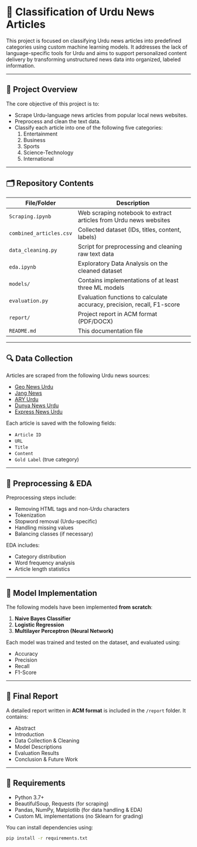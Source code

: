 # 📰 Classification of Urdu News Articles

This project is focused on classifying Urdu news articles into predefined categories using custom machine learning models. It addresses the lack of language-specific tools for Urdu and aims to support personalized content delivery by transforming unstructured news data into organized, labeled information.

---

## 📌 Project Overview

The core objective of this project is to:

- Scrape Urdu-language news articles from popular local news websites.
- Preprocess and clean the text data.
- Classify each article into one of the following five categories:
  1. Entertainment
  2. Business
  3. Sports
  4. Science-Technology
  5. International

---

## 🗂️ Repository Contents

| File/Folder           | Description                                                                 |
|-----------------------|-----------------------------------------------------------------------------|
| `Scraping.ipynb`      | Web scraping notebook to extract articles from Urdu news websites           |
| `combined_articles.csv` | Collected dataset (IDs, titles, content, labels)                            |
| `data_cleaning.py`    | Script for preprocessing and cleaning raw text data                         |
| `eda.ipynb`           | Exploratory Data Analysis on the cleaned dataset                            |
| `models/`             | Contains implementations of at least three ML models                        |
| `evaluation.py`       | Evaluation functions to calculate accuracy, precision, recall, F1-score     |
| `report/`             | Project report in ACM format (PDF/DOCX)                                     |
| `README.md`           | This documentation file                                                     |

---

## 🔍 Data Collection

Articles are scraped from the following Urdu news sources:

- [Geo News Urdu](https://urdu.geo.tv)
- [Jang News](https://jang.com.pk)
- [ARY Urdu](https://urdu.arynews.tv)
- [Dunya News Urdu](https://dunya.com.pk)
- [Express News Urdu](https://express.pk)

Each article is saved with the following fields:
- `Article ID`
- `URL`
- `Title`
- `Content`
- `Gold Label` (true category)

---

## 🔧 Preprocessing & EDA

Preprocessing steps include:

- Removing HTML tags and non-Urdu characters
- Tokenization
- Stopword removal (Urdu-specific)
- Handling missing values
- Balancing classes (if necessary)

EDA includes:
- Category distribution
- Word frequency analysis
- Article length statistics

---

## 🧠 Model Implementation

The following models have been implemented **from scratch**:
1. **Naive Bayes Classifier**
2. **Logistic Regression**
3. **Multilayer Perceptron (Neural Network)**

Each model was trained and tested on the dataset, and evaluated using:

- Accuracy
- Precision
- Recall
- F1-Score


---

## 🏁 Final Report

A detailed report written in **ACM format** is included in the `/report` folder. It contains:

- Abstract
- Introduction
- Data Collection & Cleaning
- Model Descriptions
- Evaluation Results
- Conclusion & Future Work

---

## 📌 Requirements

- Python 3.7+
- BeautifulSoup, Requests (for scraping)
- Pandas, NumPy, Matplotlib (for data handling & EDA)
- Custom ML implementations (no Sklearn for grading)

You can install dependencies using:

```bash
pip install -r requirements.txt
